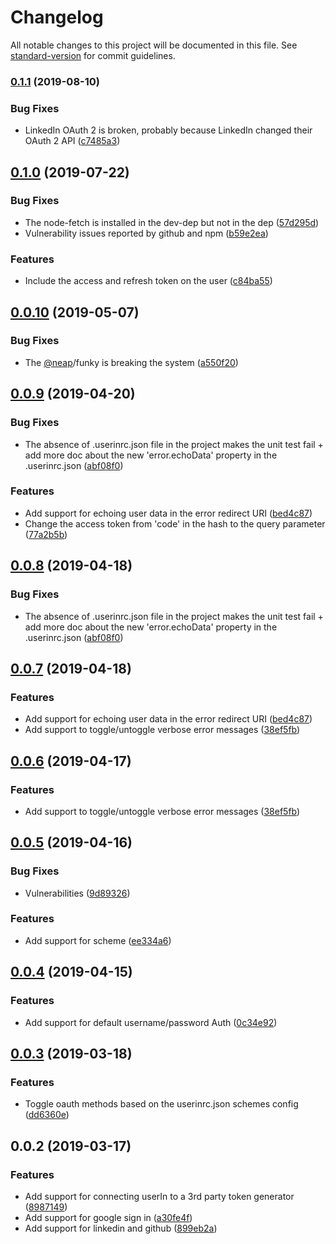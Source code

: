 # Changelog

All notable changes to this project will be documented in this file. See [standard-version](https://github.com/conventional-changelog/standard-version) for commit guidelines.

### [0.1.1](https://github.com/nicolasdao/userin/compare/v0.1.0...v0.1.1) (2019-08-10)


### Bug Fixes

* LinkedIn OAuth 2 is broken, probably because LinkedIn changed their OAuth 2 API ([c7485a3](https://github.com/nicolasdao/userin/commit/c7485a3))



## [0.1.0](https://github.com/nicolasdao/userin/compare/v0.0.10...v0.1.0) (2019-07-22)


### Bug Fixes

* The node-fetch is installed in the dev-dep but not in the dep ([57d295d](https://github.com/nicolasdao/userin/commit/57d295d))
* Vulnerability issues reported by github and npm ([b59e2ea](https://github.com/nicolasdao/userin/commit/b59e2ea))


### Features

* Include the access and refresh token on the user ([c84ba55](https://github.com/nicolasdao/userin/commit/c84ba55))



<a name="0.0.10"></a>
## [0.0.10](https://github.com/nicolasdao/userin/compare/v0.0.9...v0.0.10) (2019-05-07)


### Bug Fixes

* The [@neap](https://github.com/neap)/funky is breaking the system ([a550f20](https://github.com/nicolasdao/userin/commit/a550f20))



<a name="0.0.9"></a>
## [0.0.9](https://github.com/nicolasdao/userin/compare/v0.0.6...v0.0.9) (2019-04-20)


### Bug Fixes

* The absence of .userinrc.json file in the project makes the unit test fail + add more doc about the new 'error.echoData' property in the .userinrc.json ([abf08f0](https://github.com/nicolasdao/userin/commit/abf08f0))


### Features

* Add support for echoing user data in the error redirect URI ([bed4c87](https://github.com/nicolasdao/userin/commit/bed4c87))
* Change the access token from 'code' in the hash to the query parameter ([77a2b5b](https://github.com/nicolasdao/userin/commit/77a2b5b))



<a name="0.0.8"></a>
## [0.0.8](https://github.com/nicolasdao/userin/compare/v0.0.7...v0.0.8) (2019-04-18)


### Bug Fixes

* The absence of .userinrc.json file in the project makes the unit test fail + add more doc about the new 'error.echoData' property in the .userinrc.json ([abf08f0](https://github.com/nicolasdao/userin/commit/abf08f0))



<a name="0.0.7"></a>
## [0.0.7](https://github.com/nicolasdao/userin/compare/v0.0.5...v0.0.7) (2019-04-18)


### Features

* Add support for echoing user data in the error redirect URI ([bed4c87](https://github.com/nicolasdao/userin/commit/bed4c87))
* Add support to toggle/untoggle verbose error messages ([38ef5fb](https://github.com/nicolasdao/userin/commit/38ef5fb))



<a name="0.0.6"></a>
## [0.0.6](https://github.com/nicolasdao/userin/compare/v0.0.5...v0.0.6) (2019-04-17)


### Features

* Add support to toggle/untoggle verbose error messages ([38ef5fb](https://github.com/nicolasdao/userin/commit/38ef5fb))



<a name="0.0.5"></a>
## [0.0.5](https://github.com/nicolasdao/userin/compare/v0.0.4...v0.0.5) (2019-04-16)


### Bug Fixes

* Vulnerabilities ([9d89326](https://github.com/nicolasdao/userin/commit/9d89326))


### Features

* Add support for  scheme ([ee334a6](https://github.com/nicolasdao/userin/commit/ee334a6))



<a name="0.0.4"></a>
## [0.0.4](https://github.com/nicolasdao/userin/compare/v0.0.3...v0.0.4) (2019-04-15)


### Features

* Add support for default username/password Auth ([0c34e92](https://github.com/nicolasdao/userin/commit/0c34e92))



<a name="0.0.3"></a>
## [0.0.3](https://github.com/nicolasdao/userin/compare/v0.0.2...v0.0.3) (2019-03-18)


### Features

* Toggle oauth methods based on the userinrc.json schemes config ([dd6360e](https://github.com/nicolasdao/userin/commit/dd6360e))



<a name="0.0.2"></a>
## 0.0.2 (2019-03-17)


### Features

* Add support for connecting userIn to a 3rd party token generator ([8987149](https://github.com/nicolasdao/userin/commit/8987149))
* Add support for google sign in ([a30fe4f](https://github.com/nicolasdao/userin/commit/a30fe4f))
* Add support for linkedin and github ([899eb2a](https://github.com/nicolasdao/userin/commit/899eb2a))
